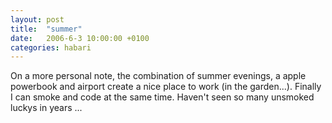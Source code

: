 ```yaml
---
layout: post
title:  "summer"
date:   2006-6-3 10:00:00 +0100
categories: habari
---
```

On a more personal note, the combination of summer evenings, a apple powerbook and airport create a nice place to work (in the garden...). Finally I can smoke and code at the same time. Haven't seen so many unsmoked luckys in years ...